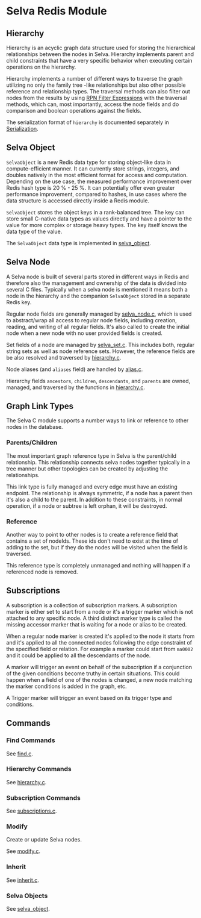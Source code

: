 # Selva Redis Module

## Hierarchy

Hierarchy is an acyclic graph data structure used for storing the
hierarchical relationships between the nodes in Selva. Hierarchy
implements parent and child constraints that have a very specific
behavior when executing certain operations on the hierarchy.

Hierarchy implements a number of different ways to traverse the graph
utilizing no only the family tree -like relationships but also other
possible reference and relationship types. The traversal methods can
also filter out nodes from the results by using
[RPN Filter Expressions](hierarchy/expressions.md) with the traversal
methods, which can, most importantly, access the node fields and do
comparison and boolean operations against the fields.

The serialization format of `hierarchy` is documented separately in
[Serialization](hierarchy/serialization.md).

## Selva Object

`SelvaObject` is a new Redis data type for storing object-like data in
compute-efficient manner. It can currently store strings, integers, and
doubles natively in the most efficient format for access and computation.
Depending on the use case, the measured performance improvement over
Redis hash type is 20 % - 25 %. It can potentially offer even greater
performance improvement, compared to hashes, in use cases where the data
structure is accessed directly inside a Redis module.

`SelvaObject` stores the object keys in a rank-balanced tree. The key can
store small C-native data types as values directly and have a pointer
to the value for more complex or storage heavy types. The key itself
knows the data type of the value.

The `SelvaObject` data type is implemented in
[selva_object](../module/selva_object.c).

## Selva Node

A Selva node is built of several parts stored in different ways in Redis and
therefore also the management and ownership of the data is divided into several
C files. Typically when a selva node is mentioned it means both a node in the
hierarchy and the companion `SelvaObject` stored in a separate Redis key.

Regular node fields are generally managed by
[selva_node.c](../module/selva_node.c), which is used to abstract/wrap all
access to regular node fields, including creation, reading, and writing of
all regular fields. It's also called to create the initial node when a new
node with no user provided fields is created.

Set fields of a node are managed by [selva_set.c](../module/selva_set.c). This
includes both, regular string sets as well as node reference sets. However,
the reference fields are be also resolved and traversed by
[hierarchy.c](../module/hierarchy.c).

Node aliases (and `aliases` field) are handled by [alias.c](../module/alias.c).

Hierarchy fields `ancestors`, `children`, `descendants`, and `parents` are
owned, managed, and traversed by the functions in
[hierarchy.c](../module/hierarchy.c).

## Graph Link Types

The Selva C module supports a number ways to link or reference to other nodes in
the database.

### Parents/Children

The most important graph reference type in Selva is the parent/child
relationship. This relationship connects selva nodes together typically in
a tree manner but other topologies can be created by adjusting the
relationships.

This link type is fully managed and every edge must have an existing endpoint.
The relationship is always symmetric, if a node has a parent then it's also a
child to the parent. In addition to these constraints, in normal operation,
if a node or subtree is left orphan, it will be destroyed.

### Reference

Another way to point to other nodes is to create a reference field that
contains a set of nodeIds. These ids don't need to exist at the time of
adding to the set, but if they do the nodes will be visited when the field
is traversed.

This reference type is completely unmanaged and nothing will happen if a
referenced node is removed.

## Subscriptions

A subscription is a collection of subscription markers. A subscription marker is
either set to start from a node or it's a trigger marker which is not attached
to any specific node. A third distinct marker type is called the missing accessor
marker that is waiting for a node or alias to be created.

When a regular node marker is created it's applied to the node it starts from and
it's applied to all the connected nodes following the edge constraint of the
specified field or relation. For example a marker could start from `ma0002` and
it could be applied to all the descendants of the node.

A marker will trigger an event on behalf of the subscription if a conjunction of
the given conditions become truthy in certain situations. This could happen when
a field of one of the nodes is changed, a new node matching the marker conditions
is added in the graph, etc.

A Trigger marker will trigger an event based on its trigger type and conditions.

## Commands

### Find Commands

See [find.c](../module/find.c).

### Hierarchy Commands

See [hierarchy.c](../module/hierarchy.c).

### Subscription Commands

See [subscriptions.c](../module/subscriptions.c).

### Modify

Create or update Selva nodes.

See [modify.c](../module/modify.c).

### Inherit

See [inherit.c](../module/inherit.c).

### Selva Objects

See [selva_object](../module/selva_object.c).
